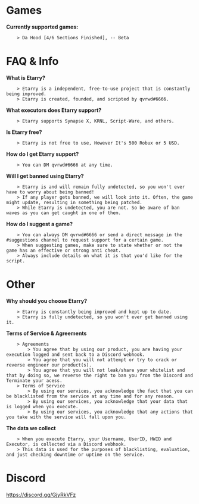 # Games
**Currently supported games:** 
```
    > Da Hood [4/6 Sections Finished], -- Beta
```
# FAQ & Info
**What is Etarry?** 
```
    > Etarry is a independent, free-to-use project that is constantly being improved. 
    > Etarry is created, founded, and scripted by qvrwd#6666. 
```
**What executors does Etarry support?** 
```
    > Etarry supports Synapse X, KRNL, Script-Ware, and others. 
```
**Is Etarry free?** 
```
    > Etarry is not free to use, However It's 500 Robux or 5 USD. 
```
**How do I get Etarry support?** 
```
    > You can DM qvrwd#6666 at any time.
```
**Will I get banned using Etarry?**
```
    > Etarry is and will remain fully undetected, so you won't ever have to worry about being banned!
    > If any player gets banned, we will look into it. Often, the game might update, resulting in something being patched.
    > While Etarry is undetected, you are not. So be aware of ban waves as you can get caught in one of them.
```
**How do I suggest a game?**
```
    > You can always DM qvrwd#6666 or send a direct message in the #suggestions channel to request support for a certain game.
    > When suggesting games, make sure to state whether or not the game has an effective or strong anti cheat.
    > Always include details on what it is that you'd like for the script.
```
# Other
**Why should you choose Etarry?** 
```
    > Etarry is constantly being improved and kept up to date. 
    > Etarry is fully undetected, so you won't ever get banned using it.
```
**Terms of Service & Agreements**
```
    > Agreements
        > You agree that by using our product, you are having your execution logged and sent back to a Discord webhook.
        > You agree that you will not attempt or try to crack or reverse engineer our product(s).
        > You agree that you will not leak/share your whitelist and that by doing so, we reverse the right to ban you from the Discord and Terminate your acess.
    > Terms of Service
        > By using our services, you acknowledge the fact that you can be blacklisted from the service at any time and for any reason.
        > By using our services, you acknowledge that your data that is logged when you execute.
        > By using our services, you acknowledge that any actions that you take with the service will fall upon you.
```
**The data we collect**
```
    > When you execute Etarry, your Username, UserID, HWID and Executor, is collected via a Discord webhook.
    > This data is used for the purposes of blacklisting, evaluation, and just checking downtime or uptime on the service.
```
# Discord
https://discord.gg/GjyRkVFz
